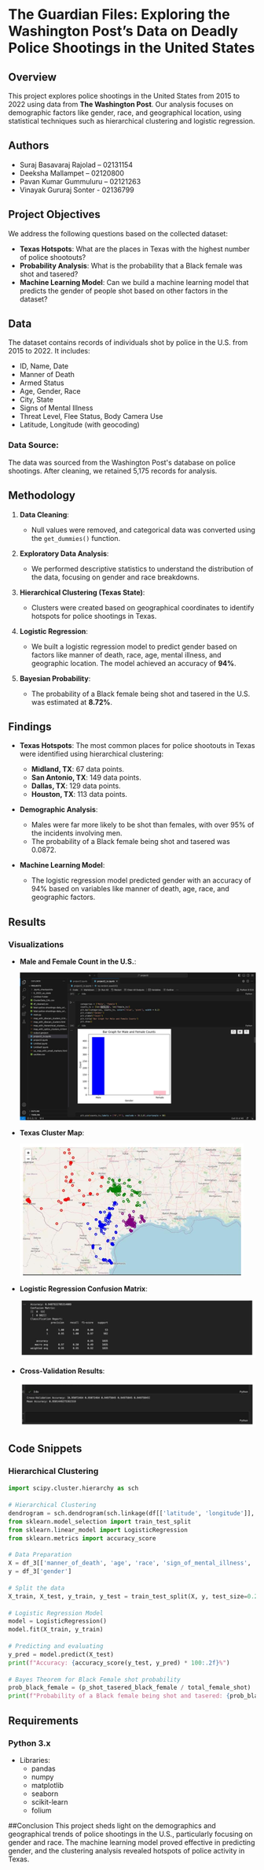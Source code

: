 # The Guardian Files: Exploring the Washington Post’s Data on Deadly Police Shootings in the United States

## Overview

This project explores police shootings in the United States from 2015 to 2022 using data from **The Washington Post**. Our analysis focuses on demographic factors like gender, race, and geographical location, using statistical techniques such as hierarchical clustering and logistic regression.

## Authors

- Suraj Basavaraj Rajolad – 02131154
- Deeksha Mallampet – 02120800
- Pavan Kumar Gummuluru – 02121263
- Vinayak Gururaj Sonter - 02136799

## Project Objectives

We address the following questions based on the collected dataset:
- **Texas Hotspots**: What are the places in Texas with the highest number of police shootouts?
- **Probability Analysis**: What is the probability that a Black female was shot and tasered?
- **Machine Learning Model**: Can we build a machine learning model that predicts the gender of people shot based on other factors in the dataset?

## Data

The dataset contains records of individuals shot by police in the U.S. from 2015 to 2022. It includes:
- ID, Name, Date
- Manner of Death
- Armed Status
- Age, Gender, Race
- City, State
- Signs of Mental Illness
- Threat Level, Flee Status, Body Camera Use
- Latitude, Longitude (with geocoding)

### Data Source:
The data was sourced from the Washington Post's database on police shootings. After cleaning, we retained 5,175 records for analysis.

## Methodology

1. **Data Cleaning**: 
   - Null values were removed, and categorical data was converted using the `get_dummies()` function.
   
2. **Exploratory Data Analysis**: 
   - We performed descriptive statistics to understand the distribution of the data, focusing on gender and race breakdowns.
   
3. **Hierarchical Clustering (Texas State)**:
   - Clusters were created based on geographical coordinates to identify hotspots for police shootings in Texas.
   
4. **Logistic Regression**:
   - We built a logistic regression model to predict gender based on factors like manner of death, race, age, mental illness, and geographic location. The model achieved an accuracy of **94%**.

5. **Bayesian Probability**:
   - The probability of a Black female being shot and tasered in the U.S. was estimated at **8.72%**.

## Findings

- **Texas Hotspots**: The most common places for police shootouts in Texas were identified using hierarchical clustering:
  - **Midland, TX**: 67 data points.
  - **San Antonio, TX**: 149 data points.
  - **Dallas, TX**: 129 data points.
  - **Houston, TX**: 113 data points.
  
- **Demographic Analysis**: 
  - Males were far more likely to be shot than females, with over 95% of the incidents involving men.
  - The probability of a Black female being shot and tasered was 0.0872.

- **Machine Learning Model**: 
  - The logistic regression model predicted gender with an accuracy of 94% based on variables like manner of death, age, race, and geographic factors.

## Results

### Visualizations

- **Male and Female Count in the U.S.**:
  
  ![Gender Count](images/gendercount.jpg)

- **Texas Cluster Map**:

  ![Texas Clusters](images/texascluster.jpg)

- **Logistic Regression Confusion Matrix**:

  ![Logistic Regression Matrix](images/Matrix.jpg)

- **Cross-Validation Results**:

  ![Cross-Validation](images/cross.jpg)

## Code Snippets

### Hierarchical Clustering

```python
import scipy.cluster.hierarchy as sch

# Hierarchical Clustering
dendrogram = sch.dendrogram(sch.linkage(df[['latitude', 'longitude']], method='ward'))
from sklearn.model_selection import train_test_split
from sklearn.linear_model import LogisticRegression
from sklearn.metrics import accuracy_score

# Data Preparation
X = df_3[['manner_of_death', 'age', 'race', 'sign_of_mental_illness', 'threat_level', 'longitude', 'latitude']]
y = df_3['gender']

# Split the data
X_train, X_test, y_train, y_test = train_test_split(X, y, test_size=0.25)

# Logistic Regression Model
model = LogisticRegression()
model.fit(X_train, y_train)

# Predicting and evaluating
y_pred = model.predict(X_test)
print(f"Accuracy: {accuracy_score(y_test, y_pred) * 100:.2f}%")

# Bayes Theorem for Black Female shot probability
prob_black_female = (p_shot_tasered_black_female / total_female_shot)
print(f"Probability of a Black female being shot and tasered: {prob_black_female}")
```


## Requirements
### Python 3.x
- Libraries:
  - pandas
  - numpy
  - matplotlib
  - seaborn
  - scikit-learn
  - folium

##Conclusion
    This project sheds light on the demographics and geographical trends of police shootings in the U.S., particularly focusing on gender and race. The machine learning model proved effective in predicting gender, and the clustering analysis revealed hotspots of police activity in Texas.



